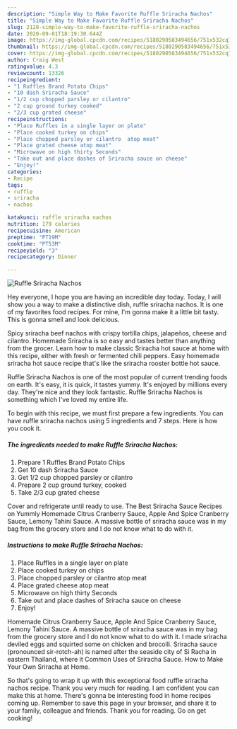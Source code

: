 ```yaml
---
description: "Simple Way to Make Favorite Ruffle Sriracha Nachos"
title: "Simple Way to Make Favorite Ruffle Sriracha Nachos"
slug: 2128-simple-way-to-make-favorite-ruffle-sriracha-nachos
date: 2020-09-01T18:19:30.644Z
image: https://img-global.cpcdn.com/recipes/5180290583494656/751x532cq70/ruffle-sriracha-nachos-recipe-main-photo.jpg
thumbnail: https://img-global.cpcdn.com/recipes/5180290583494656/751x532cq70/ruffle-sriracha-nachos-recipe-main-photo.jpg
cover: https://img-global.cpcdn.com/recipes/5180290583494656/751x532cq70/ruffle-sriracha-nachos-recipe-main-photo.jpg
author: Craig West
ratingvalue: 4.3
reviewcount: 13326
recipeingredient:
- "1 Ruffles Brand Potato Chips"
- "10 dash Sriracha Sauce"
- "1/2 cup chopped parsley or cilantro"
- "2 cup ground turkey cooked"
- "2/3 cup grated cheese"
recipeinstructions:
- "Place Ruffles in a single layer on plate"
- "Place cooked turkey on chips"
- "Place chopped parsley or cilantro  atop meat"
- "Place grated cheese atop meat"
- "Microwave on high thirty Seconds"
- "Take out and place dashes of Sriracha sauce on cheese"
- "Enjoy!"
categories:
- Recipe
tags:
- ruffle
- sriracha
- nachos

katakunci: ruffle sriracha nachos 
nutrition: 179 calories
recipecuisine: American
preptime: "PT19M"
cooktime: "PT53M"
recipeyield: "3"
recipecategory: Dinner

---
```



![Ruffle Sriracha Nachos](https://img-global.cpcdn.com/recipes/5180290583494656/751x532cq70/ruffle-sriracha-nachos-recipe-main-photo.jpg)

Hey everyone, I hope you are having an incredible day today. Today, I will show you a way to make a distinctive dish, ruffle sriracha nachos. It is one of my favorites food recipes. For mine, I'm gonna make it a little bit tasty. This is gonna smell and look delicious.

Spicy sriracha beef nachos with crispy tortilla chips, jalapeños, cheese and cilantro. Homemade Sriracha is so easy and tastes better than anything from the grocer. Learn how to make classic Sriracha hot sauce at home with this recipe, either with fresh or fermented chili peppers. Easy homemade sriracha hot sauce recipe that&#39;s like the sriracha rooster bottle hot sauce.

Ruffle Sriracha Nachos is one of the most popular of current trending foods on earth. It's easy, it is quick, it tastes yummy. It's enjoyed by millions every day. They're nice and they look fantastic. Ruffle Sriracha Nachos is something which I've loved my entire life.


To begin with this recipe, we must first prepare a few ingredients. You can have ruffle sriracha nachos using 5 ingredients and 7 steps. Here is how you cook it.

<!--inarticleads1-->

##### The ingredients needed to make Ruffle Sriracha Nachos:

1. Prepare 1 Ruffles Brand Potato Chips
1. Get 10 dash Sriracha Sauce
1. Get 1/2 cup chopped parsley or cilantro
1. Prepare 2 cup ground turkey, cooked
1. Take 2/3 cup grated cheese


Cover and refrigerate until ready to use. The Best Sriracha Sauce Recipes on Yummly Homemade Citrus Cranberry Sauce, Apple And Spice Cranberry Sauce, Lemony Tahini Sauce. A massive bottle of sriracha sauce was in my bag from the grocery store and I do not know what to do with it. 

<!--inarticleads2-->

##### Instructions to make Ruffle Sriracha Nachos:

1. Place Ruffles in a single layer on plate
1. Place cooked turkey on chips
1. Place chopped parsley or cilantro  atop meat
1. Place grated cheese atop meat
1. Microwave on high thirty Seconds
1. Take out and place dashes of Sriracha sauce on cheese
1. Enjoy!


Homemade Citrus Cranberry Sauce, Apple And Spice Cranberry Sauce, Lemony Tahini Sauce. A massive bottle of sriracha sauce was in my bag from the grocery store and I do not know what to do with it. I made sriracha deviled eggs and squirted some on chicken and brocolli. Sriracha sauce (pronounced sir-rotch-ah) is named after the seaside city of Si Racha in eastern Thailand, where it Common Uses of Sriracha Sauce. How to Make Your Own Sriracha at Home. 

So that's going to wrap it up with this exceptional food ruffle sriracha nachos recipe. Thank you very much for reading. I am confident you can make this at home. There's gonna be interesting food in home recipes coming up. Remember to save this page in your browser, and share it to your family, colleague and friends. Thank you for reading. Go on get cooking!
